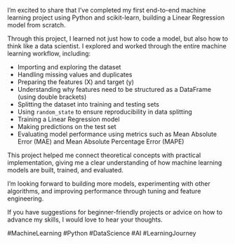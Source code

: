 
I’m excited to share that I’ve completed my first end-to-end machine learning project using Python and scikit-learn, building a Linear Regression model from scratch.

Through this project, I learned not just how to code a model, but also how to think like a data scientist. I explored and worked through the entire machine learning workflow, including:

- Importing and exploring the dataset
- Handling missing values and duplicates
- Preparing the features (X) and target (y)
- Understanding why features need to be structured as a DataFrame (using double brackets)
- Splitting the dataset into training and testing sets
- Using `random_state` to ensure reproducibility in data splitting
- Training a Linear Regression model
- Making predictions on the test set
- Evaluating model performance using metrics such as Mean Absolute Error (MAE) and Mean Absolute Percentage Error (MAPE)

This project helped me connect theoretical concepts with practical implementation, giving me a clear understanding of how machine learning models are built, trained, and evaluated.

I’m looking forward to building more models, experimenting with other algorithms, and improving performance through tuning and feature engineering.

If you have suggestions for beginner-friendly projects or advice on how to advance my skills, I would love to hear your thoughts.

#MachineLearning #Python #DataScience #AI #LearningJourney
